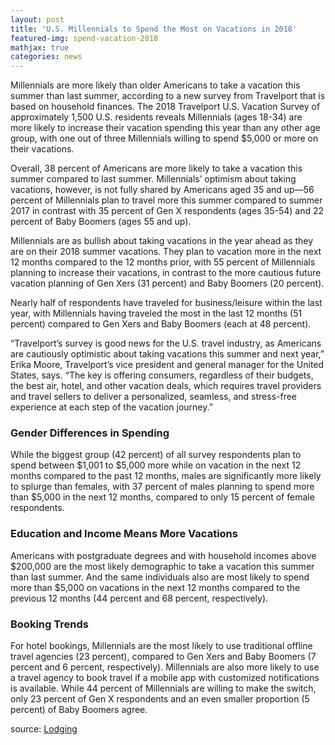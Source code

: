 ```yaml
---
layout: post
title: 'U.S. Millennials to Spend the Most on Vacations in 2018'
featured-img: spend-vacation-2018
mathjax: true
categories: news
---
```


Millennials are more likely than older Americans to take a vacation this summer than last summer, according to a new survey from Travelport that is based on household finances. The 2018 Travelport U.S. Vacation Survey of approximately 1,500 U.S. residents reveals Millennials (ages 18-34) are more likely to increase their vacation spending this year than any other age group, with one out of three Millennials willing to spend $5,000 or more on their vacations.

Overall, 38 percent of Americans are more likely to take a vacation this summer compared to last summer. Millennials’ optimism about taking vacations, however, is not fully shared by Americans aged 35 and up—56 percent of Millennials plan to travel more this summer compared to summer 2017 in contrast with 35 percent of Gen X respondents (ages 35-54) and 22 percent of Baby Boomers (ages 55 and up).

Millennials are as bullish about taking vacations in the year ahead as they are on their 2018 summer vacations. They plan to vacation more in the next 12 months compared to the 12 months prior, with 55 percent of Millennials planning to increase their vacations, in contrast to the more cautious future vacation planning of Gen Xers (31 percent) and Baby Boomers (20 percent).

Nearly half of respondents have traveled for business/leisure within the last year, with Millennials having traveled the most in the last 12 months (51 percent) compared to Gen Xers and Baby Boomers (each at 48 percent).

“Travelport’s survey is good news for the U.S. travel industry, as Americans are cautiously optimistic about taking vacations this summer and next year,” Erika Moore, Travelport’s vice president and general manager for the United States, says. “The key is offering consumers, regardless of their budgets, the best air, hotel, and other vacation deals, which requires travel providers and travel sellers to deliver a personalized, seamless, and stress-free experience at each step of the vacation journey.”

### Gender Differences in Spending

While the biggest group (42 percent) of all survey respondents plan to spend between $1,001 to $5,000 more while on vacation in the next 12 months compared to the past 12 months, males are significantly more likely to splurge than females, with 37 percent of males planning to spend more than $5,000 in the next 12 months, compared to only 15 percent of female respondents.

### Education and Income Means More Vacations

Americans with postgraduate degrees and with household incomes above $200,000 are the most likely demographic to take a vacation this summer than last summer. And the same individuals also are most likely to spend more than $5,000 on vacations in the next 12 months compared to the previous 12 months (44 percent and 68 percent, respectively).

### Booking Trends

For hotel bookings, Millennials are the most likely to use traditional offline travel agencies (23 percent), compared to Gen Xers and Baby Boomers (7 percent and 6 percent, respectively). Millennials are also more likely to use a travel agency to book travel if a mobile app with customized notifications is available. While 44 percent of Millennials are willing to make the switch, only 23 percent of Gen X respondents and an even smaller proportion (5 percent) of Baby Boomers agree.

source: <a href="http://lodgingmagazine.com/us-millennials-expected-spend-most-vacations-2018/" rel="nofollow">Lodging</a>
